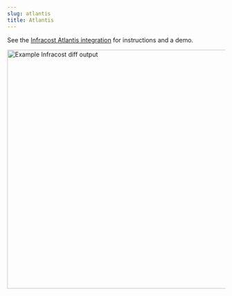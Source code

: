 ```yaml
---
slug: atlantis
title: Atlantis
---
```


See the [Infracost Atlantis integration](https://github.com/infracost/infracost-atlantis/) for instructions and a demo.

<img src="https://raw.githubusercontent.com/infracost/infracost-atlantis/master/screenshot.png" width="550px" alt="Example Infracost diff output" />
